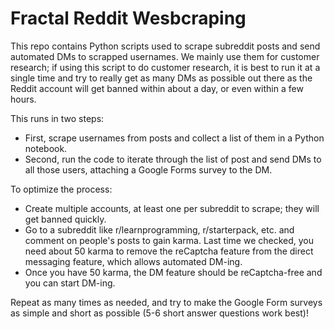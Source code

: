 # Fractal Reddit Wesbcraping

This repo contains Python scripts used to scrape subreddit posts and send automated DMs to scrapped usernames. We mainly use them for customer research; if using this script to do customer research, it is best to run it at a single time and try to really get as many DMs as possible out there as the Reddit account will get banned within about a day, or even within a few hours.

This runs in two steps:
  - First, scrape usernames from posts and collect a list of them in a Python notebook.
  - Second, run the code to iterate through the list of post and send DMs to all those users, attaching a Google Forms survey to the DM.

To optimize the process:
  - Create multiple accounts, at least one per subreddit to scrape; they will get banned quickly.
  - Go to a subreddit like r/learnprogramming, r/starterpack, etc. and comment on people's posts to gain karma. Last time we checked, you need about 50 karma to remove the reCaptcha feature from the direct messaging feature, which allows automated DM-ing.
  - Once you have 50 karma, the DM feature should be reCaptcha-free and you can start DM-ing.
  
Repeat as many times as needed, and try to make the Google Form surveys as simple and short as possible (5-6 short answer questions work best)!
